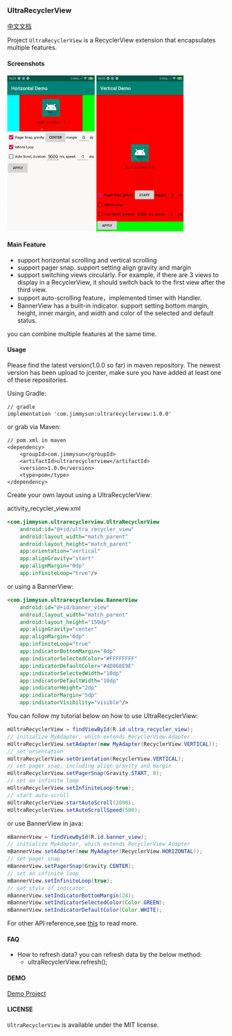 ### UltraRecyclerView

[中文文档](README-ch.md)

Project `UltraRecyclerView` is a RecyclerView extension that encapsulates multiple features.

#### Screenshots
<img src="images/horizontal.gif" width="40%" height="40%"/>
<img src="images/vertical.gif" width="40%" height="40%"/>

#### Main Feature

* support horizontal scrolling and vertical scrolling
* support pager snap. support setting align gravity and margin
* support switching views circularly. For example, if there are 3 views to display in a RecyclerView, it should switch back to the first view after the third view.
* support auto-scrolling feature，implemented timer with Handler.
* BannerView has a built-in indicator. support setting bottom margin, height, inner margin, and width and color of the selected and default status.

you can combine multiple features at the same time.

#### Usage

Please find the latest version(1.0.0 so far) in maven repository. The newest version has been upload to jcenter, make sure you have added at least one of these repositories.

Using Gradle:

```
// gradle
implementation 'com.jimmysun:ultrarecyclerview:1.0.0'
```
or grab via Maven:

```
// pom.xml in maven
<dependency>
	<groupId>com.jimmysun</groupId>
	<artifactId>ultrarecyclerview</artifactId>
	<version>1.0.0</version>
	<type>pom</type>
</dependency>
```

Create your own layout using a UltraRecyclerView:

activity_recycler_view.xml

```xml
<com.jimmysun.ultrarecyclerview.UltraRecyclerView
    android:id="@+id/ultra_recycler_view"
    android:layout_width="match_parent"
    android:layout_height="match_parent"
    app:orientation="vertical"
    app:alignGravity="start"
    app:alignMargin="0dp"
    app:infiniteLoop="true"/>
```

or using a BannerView:

```xml
<com.jimmysun.ultrarecyclerview.BannerView
    android:id="@+id/banner_view"
    android:layout_width="match_parent"
    android:layout_height="150dp"
    app:alignGravity="center"
    app:alignMargin="0dp"
    app:infiniteLoop="true"
    app:indicatorBottomMargin="8dp"
    app:indicatorSelectedColor="#FFFFFFFF"
    app:indicatorDefaultColor="#4D868E9E"
    app:indicatorSelectedWidth="10dp"
    app:indicatorDefaultWidth="10dp"
    app:indicatorHeight="2dp"
    app:indicatorMargin="5dp"
    app:indicatorVisibility="visible"/>
```

You can follow my tutorial below on how to use UltraRecyclerView:

```java
mUltraRecyclerView = findViewById(R.id.ultra_recycler_view);
// initialize MyAdapter, which extends RecyclerView.Adapter
mUltraRecyclerView.setAdapter(new MyAdapter(RecyclerView.VERTICAL));
// set orientation
mUltraRecyclerView.setOrientation(RecyclerView.VERTICAL);
// set pager snap, including align gravity and margin
mUltraRecyclerView.setPagerSnap(Gravity.START, 0);
// set an infinite loop
mUltraRecyclerView.setInfiniteLoop(true);
// start auto-scroll
mUltraRecyclerView.startAutoScroll(2000);
mUltraRecyclerView.setAutoScrollSpeed(500);
```

or use BannerView in java:

```java
mBannerView = findViewById(R.id.banner_view);
// initialize MyAdapter, which extends RecyclerView.Adapter
mBannerView.setAdapter(new MyAdapter(RecyclerView.HORIZONTAL));
// set pager snap
mBannerView.setPagerSnap(Gravity.CENTER);
// set an infinite loop
mBannerView.setInfiniteLoop(true);
// set style of indicator
mBannerView.setIndicatorBottomMargin(24);
mBannerView.setIndicatorSelectedColor(Color.GREEN);
mBannerView.setIndicatorDefaultColor(Color.WHITE);
```

For other API reference,see [this](ATTRIBUTES.md) to read more.

#### FAQ
* How to refresh data? you can refresh data by the below method:
    * ultraRecyclerView.refresh();

#### DEMO

[Demo Project](https://github.com/jimmysuncpt/UltraRecyclerView/tree/master/demo)

#### LICENSE
`UltraRecyclerView` is available under the MIT license.
